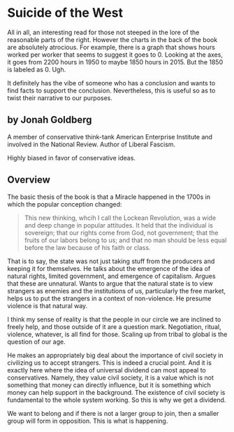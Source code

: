 # Suicide of the West 

All in all, an interesting read for those not steeped in the lore of the reasonable parts of the right. However the charts in the back of the book are absolutely atrocious. For example, there is a graph that shows hours worked per worker that seems to suggest it goes to 0. Looking at the axes, it goes from 2200 hours in 1950 to maybe 1850 hours in 2015. But the 1850 is labeled as 0. Ugh. 

It definitely has the vibe of someone who has a conclusion and wants to find facts to support the conclusion. Nevertheless, this is useful so as to twist their narrative to our purposes. 

## by Jonah Goldberg

A member of conservative think-tank American Enterprise Institute and involved in the National Review. Author of Liberal Fascism. 

Highly biased in favor of conservative ideas.

## Overview

The basic thesis of the book is that a Miracle happened in the 1700s in which the popular conception changed:

> This new thinking, whcih I call the Lockean Revolution, was a wide and deep change in popular attitudes. It held that the individual is sovereign; that our rights come from God, not government; that the fruits of our labors belong to us; and that no man should be less equal before the law because of his faith or class.

That is to say, the state was not just taking stuff from the producers and keeping it for themselves. He talks about the emergence of the idea of natural rights, limited government, and emergence of capitalism. Argues that these are unnatural. Wants to argue that the natural state is to view strangers as enemies and the institutions of us, particularly the free market, helps us to put the strangers in a context of non-violence. He presume violence is that natural way. 

I think my sense of reality is that the people in our circle we are inclined to freely help, and those outside of it are a question mark. Negotiation, ritual, violence, whatever, is all find for those. Scaling up from tribal to global is the question of our age. 

He makes an appropriately big deal about the importance of civil society in civilizing us to accept strangers. This is indeed a crucial point. And it is exactly here where the idea of universal dividend can most appeal to conservatives. Namely, they value civil society, it is a value which is not something that money can directly influence, but it is something which money can help support in the background. The existence of civil society is fundamental to the whole system working. So this is why we get a dividend. 

We want to belong and if there is not a larger group to join, then a smaller group will form in opposition. This is what is happening. 






